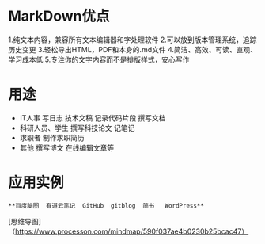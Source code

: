 # MarkDown优点
1.纯文本内容，兼容所有文本编辑器和字处理软件
2.可以放到版本管理系统，追踪历史变更
3.轻松导出HTML，PDF和本身的.md文件
4.简洁、高效、可读、直观、学习成本低
5.专注你的文字内容而不是排版样式，安心写作

# 用途
- IT人事   写日志  技术文稿 记录代码片段  撰写文档
- 科研人员、学生   撰写科技论文  记笔记
- 求职者   制作求职简历  
- 其他  撰写博文  在线编辑文章等

# 应用实例 
    **百度脑图  有道云笔记  GitHub  gitblog  简书   WordPress**
[思维导图]（https://www.processon.com/mindmap/590f037ae4b0230b25bcac47）
